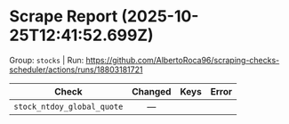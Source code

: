 # Scrape Report (2025-10-25T12:41:52.699Z)

Group: `stocks`  |  Run: https://github.com/AlbertoRoca96/scraping-checks-scheduler/actions/runs/18803181721

| Check | Changed | Keys | Error |
|---|:---:|:--|:--|
| `stock_ntdoy_global_quote` | — |  |  |

